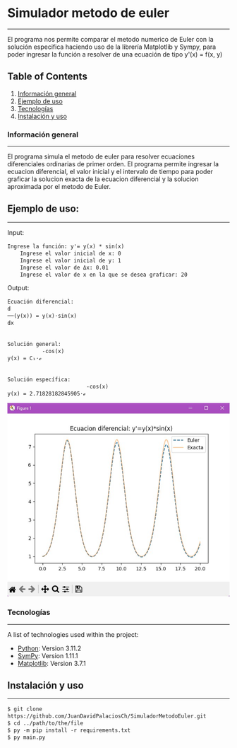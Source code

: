 # Simulador metodo de euler
***
El programa nos permite comparar el metodo numerico de Euler con la solución especifica haciendo uso de la librería Matplotlib y Sympy, para poder ingresar la función a resolver de una ecuación de tipo y'(x) = f(x, y)

## Table of Contents
1. [Información general](#general-info)
2. [Ejemplo de uso](#example)
3. [Tecnologías](#technologies)
4. [Instalación y uso](#installation)

<a name="general-info"></a>
### Información general
***
El programa simula el metodo de euler para resolver ecuaciones diferenciales ordinarias de primer orden. El programa permite ingresar la ecuacion diferencial, el valor inicial y el intervalo de tiempo para poder graficar la solucion exacta de la ecuacion diferencial y la solucion aproximada por el metodo de Euler.

<a name="example"></a>
## Ejemplo de uso:
***
Input:
```
Ingrese la función: y'= y(x) * sin(x)
    Ingrese el valor inicial de x: 0
    Ingrese el valor inicial de y: 1
    Ingrese el valor de Δx: 0.01
    Ingrese el valor de x en la que se desea graficar: 20
```

Output:
```
Ecuación diferencial:
d
──(y(x)) = y(x)⋅sin(x)
dx


Solución general:
           -cos(x)
y(x) = C₁⋅ℯ


Solución específica:
                         -cos(x)
y(x) = 2.71828182845905⋅ℯ

```
![Visualizador Matplotlib](https://github.com/JuanDavidPalaciosCh/SimuladorMetodoEuler/blob/main/assets/example.jpg)

<a name="technologies"></a>
### Tecnologías
***
A list of technologies used within the project:
* [Python](https://www.python.org): Version 3.11.2 
* [SymPy](https://www.sympy.org/es/): Version 1.11.1
* [Matplotlib](https://matplotlib.org): Version 3.7.1

<a name="installation"></a>
## Instalación y uso
***
```
$ git clone https://github.com/JuanDavidPalaciosCh/SimuladorMetodoEuler.git
$ cd ../path/to/the/file
$ py -m pip install -r requirements.txt
$ py main.py
```
